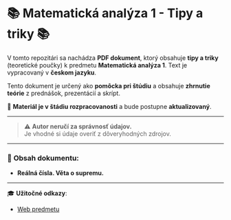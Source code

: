 # 📚 **Matematická analýza 1 - Tipy a triky** 📚

V tomto repozitári sa nachádza **PDF dokument**, ktorý obsahuje **tipy a triky** (teoretické poučky) k predmetu **Matematická analýza 1**. Text je vypracovaný v **českom jazyku**. 

Tento dokument je určený ako **pomôcka pri štúdiu** a obsahuje **zhrnutie teórie** z prednášok, prezentácií a skrípt.

📝 **Materiál je v štádiu rozpracovanosti** a bude postupne **aktualizovaný**.

---

> ⚠️ **Autor neručí za správnosť údajov.**  
> Je vhodné si údaje overiť z dôveryhodných zdrojov.

---

### 📝 **Obsah dokumentu**:
- **Reálná čísla. Věta o supremu.**

---

🎓 **Užitočné odkazy**:
- [Web predmetu](https://homel.vsb.cz/~bou10/MA_1/ma_1.html)